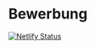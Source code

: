 # Bewerbung

[![Netlify Status](https://api.netlify.com/api/v1/badges/f901da96-5b58-43d7-a2ee-7489527a556b/deploy-status)](https://app.netlify.com/sites/klingenberg/deploys)
